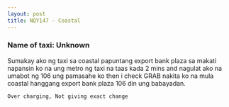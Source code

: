 ```yaml
---
layout: post
title: NQY147 - Coastal 
---
```


### Name of taxi: Unknown

Sumakay ako ng taxi sa coastal papuntang export bank plaza sa makati napansin ko na ung metro ng taxi na taas kada 2 mins and nagulat ako na umabot ng 106 ung pamasahe ko then i check GRAB nakita ko na mula coastal hanggang export bank plaza 106 din ung babayadan.

```Over charging, Not giving exact change```
